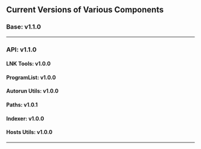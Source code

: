 ## **Current Versions of Various Components**

### **Base: v1.1.0**  

---
### **API: v1.1.0**  

#### **LNK Tools: v1.0.0**  

#### **ProgramList: v1.0.0**
#### **Autorun Utils: v1.0.0**
#### **Paths: v1.0.1**
#### **Indexer: v1.0.0**
#### **Hosts Utils: v1.0.0**

---